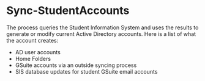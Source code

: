 # Sync-StudentAccounts
The process queries the Student Information System and uses the results to generate or modify current
Active Directory accounts. Here is a list of what the account creates:
 - AD user accounts
 - Home Folders
 - GSuite accounts via an outside syncing process
 - SIS database updates for student GSuite email accounts